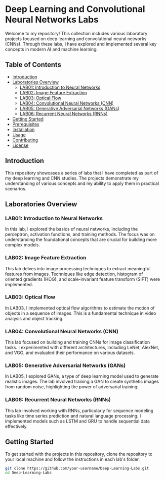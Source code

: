 # Deep Learning and Convolutional Neural Networks Labs

Welcome to my repository! This collection includes various laboratory projects focused on deep learning and convolutional neural networks (CNNs). Through these labs, I have explored and implemented several key concepts in modern AI and machine learning.

## Table of Contents
- [Introduction](#introduction)
- [Laboratories Overview](#laboratories-overview)
  - [LAB01: Introduction to Neural Networks](#lab01-introduction-to-neural-networks)
  - [LAB02: Image Feature Extraction](#lab02-image-feature-extraction)
  - [LAB03: Optical Flow](#lab03-optical-flow)
  - [LAB04: Convolutional Neural Networks (CNN)](#lab04-convolutional-neural-networks-cnn)
  - [LAB05: Generative Adversarial Networks (GANs)](#lab05-generative-adversarial-networks-gans)
  - [LAB06: Recurrent Neural Networks (RNNs)](#lab06-recurrent-neural-networks-rnns)
- [Getting Started](#getting-started)
- [Prerequisites](#prerequisites)
- [Installation](#installation)
- [Usage](#usage)
- [Contributing](#contributing)
- [License](#license)

## Introduction

This repository showcases a series of labs that I have completed as part of my deep learning and CNN studies. The projects demonstrate my understanding of various concepts and my ability to apply them in practical scenarios.

## Laboratories Overview

### LAB01: Introduction to Neural Networks
In this lab, I explored the basics of neural networks, including the perceptron, activation functions, and training methods. The focus was on understanding the foundational concepts that are crucial for building more complex models.

### LAB02: Image Feature Extraction
This lab delves into image processing techniques to extract meaningful features from images. Techniques like edge detection, histogram of oriented gradients (HOG), and scale-invariant feature transform (SIFT) were implemented.

### LAB03: Optical Flow
In LAB03, I implemented optical flow algorithms to estimate the motion of objects in a sequence of images. This is a fundamental technique in video analysis and object tracking.

### LAB04: Convolutional Neural Networks (CNN)
This lab focused on building and training CNNs for image classification tasks. I experimented with different architectures, including LeNet, AlexNet, and VGG, and evaluated their performance on various datasets.

### LAB05: Generative Adversarial Networks (GANs)
In LAB05, I explored GANs, a type of deep learning model used to generate realistic images. The lab involved training a GAN to create synthetic images from random noise, highlighting the power of adversarial training.

### LAB06: Recurrent Neural Networks (RNNs)
This lab involved working with RNNs, particularly for sequence modeling tasks like time series prediction and natural language processing. I implemented models such as LSTM and GRU to handle sequential data effectively.

## Getting Started

To get started with the projects in this repository, clone the repository to your local machine and follow the instructions in each lab's folder.

```bash
git clone https://github.com/your-username/Deep-Learning-Labs.git
cd Deep-Learning-Labs
